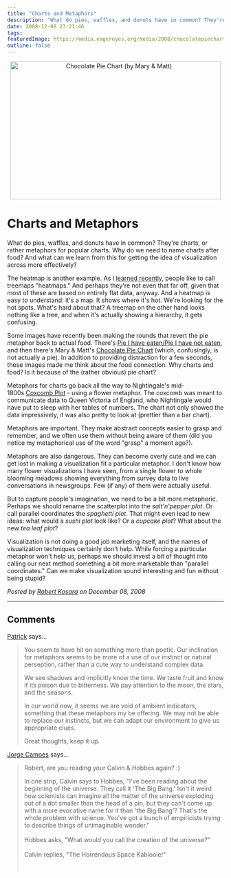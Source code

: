 ```yaml
---
title: "Charts and Metaphors"
description: "What do pies, waffles, and donuts have in common? They're charts, or rather metaphors for popular charts. Why do we need to name charts after food? And what can we learn from this for getting the idea of visualization across more effectively?"
date: 2008-12-08 23:21:46
tags: 
featuredImage: https://media.eagereyes.org/media/2008/chocolatepiechart.jpg
outline: false
---
```


<p align="center"><img src="https://media.eagereyes.org/media/2008/chocolatepiechart.jpg" alt="Chocolate Pie Chart (by Mary &amp; Matt)" width="490" height="320" border="0" /></p>

# Charts and Metaphors

What do pies, waffles, and donuts have in common? They're charts, or rather metaphors for popular charts. Why do we need to name charts after food? And what can we learn from this for getting the idea of visualization across more effectively?

The heatmap is another example. As I <a href="/blog/2008/ethics-of-business-presentations.html">learned recently</a>, people like to call treemaps "heatmaps." And perhaps they're not even that far off, given that most of these are based on entirely flat data, anyway. And a heatmap is easy to understand: it's a map. It shows where it's hot. We're looking for the hot spots. What's hard about that? A treemap on the other hand looks nothing like a tree, and when it's actually showing a hierarchy, it gets confusing.

Some images have recently been making the rounds that revert the pie metaphor back to actual food. There's <a href="http://graphjam.com/2008/09/18/song-chart-memes-pie-i-have-eaten/">Pie I have eaten/Pie I have not eaten</a>, and then there's Mary &amp; Matt's <a href="http://www.maryandmatt.net/store/cpc.html">Chocolate Pie Chart</a> (which, confusingly, is not actually a pie). In addition to providing distraction for a few seconds, these images made me think about the food connection. Why charts and food? Is it because of the (rather obvious) pie chart?

Metaphors for charts go back all the way to Nightingale's mid-1800s <a href="http://www.sciencenews.org/view/generic/id/38937/title/Math_Trek__Florence_Nightingale_The_passionate_statistician">Coxcomb Plot</a> - using a flower metaphor. The coxcomb was meant to communicate data to Queen Victoria of England, who Nightingale would have put to sleep with her tables of numbers. The chart not only showed the data impressively, it was also pretty to look at (prettier than a bar chart).

Metaphors are important. They make abstract concepts easier to grasp and remember, and we often use them without being aware of them (did you notice my metaphorical use of the word "grasp" a moment ago?).

Metaphors are also dangerous. They can become overly cute and we can get lost in making a visualization fit a particular metaphor. I don't know how many flower visualizations I have seen, from a single flower to whole blooming meadows showing everything from survey data to live conversations in newsgroups. Few (if any) of them were actually useful.

But to capture people's imagination, we need to be a bit more metaphoric. Perhaps we should rename the scatterplot into the <em>salt'n'pepper plot</em>. Or call parallel coordinates the <em>spaghetti plot</em>. That might even lead to new ideas: what would a <em>sushi plot</em> look like? Or a <em>cupcake plot</em>? What about the new <em>tea leaf plot</em>?

Visualization is not doing a good job marketing itself, and the names of visualization techniques certainly don't help. While forcing a particular metaphor won't help us, perhaps we should invest a bit of thought into calling our next method something a bit more marketable than "parallel coordinates." Can we make visualization sound interesting and fun without being stupid?


_Posted by <a href="/about">Robert Kosara</a> on December 08, 2008_


<aside class="comments">

---
## Comments

<a href="http://prototype.thmvmnt.com" rel="nofollow noopener" target="_blank">Patrick</a> says…
>	<p>You seem to have hit on something more than poetic. Our inclination for metaphors seems to be more of a use of our instinct or natural perseption, rather than a cute way to understand complex data.</p>
>	<p>We see shadows and implicitly know the time. We taste fruit and know if its poison due to bitterness. We pay attention to the moon, the stars, and the seasons.</p>
>	<p>In our world now, it seems we are void of ambient indicators, something that these metaphors my be offering. We may not be able to replace our instincts, but we can adapt our environment to give us appropriate clues.</p>
>	<p>Great thoughts, keep it up.</p>

<a href="http://charts.jorgecamoes.com" rel="nofollow noopener" target="_blank">Jorge Camoes</a> says…
>	<p>Robert, are you reading your Calvin &amp; Hobbes again? :)</p>
>	<p>In one strip, Calvin says to Hobbes, "I've been reading about the beginning of the universe. They call it 'The Big Bang.' Isn't it weird how scientists can imagine all the matter of the universe exploding out of a dot smaller than the head of a pin, but they can't come up with a more evocative name for it than 'the Big Bang'? That's the whole problem with science. You've got a bunch of empiricists trying to describe things of unimaginable wonder."<br /><br />Hobbes asks, "What would you call the creation of the universe?"<br /><br />Calvin replies, "The Horrendous Space Kablooie!"</p>
>	<p>&nbsp;</p>

</aside>

